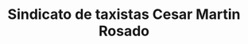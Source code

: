 ---
title: "Sindicato de taxistas Cesar Martin Rosado"
url: /puerto-morelos/sindicato-de-taxistas-cesar-martin-rosado/
shop: coche
---